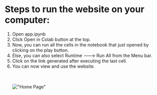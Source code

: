 # Steps to run the website on your computer:
<ol>
  <li> Open app.ipynb</li>
  <li> Click Open in Colab button at the top.</li>
  <li> Now, you can run all the cells in the notebook that just opened by clicking on the play button.</li>
  <li> Else, you can also select Runtime ---> Run All from the Menu bar.</li>
  <li> Click on the link generated after executing the last cell.</li>
  <li> You can now view and use the website.</li>
  <br><br>
  
!["Home Page"](https://github.com/Sharan-Babu/Hack-for-Africa-Microsoft-Hack/blob/master/st1.JPG)
